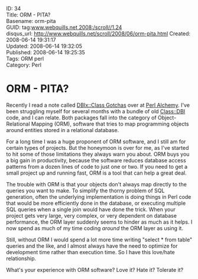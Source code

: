 ID: 34  
Title: ORM - PITA?  
Basename: orm-pita  
GUID: tag:www.webquills.net,2008:/scroll//1.24  
disqus_url: http://www.webquills.net/scroll/2008/06/orm-pita.html
Created: 2008-06-14 19:31:17  
Updated: 2008-06-14 19:32:05  
Published: 2008-06-14 19:25:35     
Tags: ORM perl  
Category: Perl  

# ORM - PITA?
Recently I read a note called [DBIx::Class Gotchas][gotchas] over at [Perl Alchemy][]. I've been struggling myself for several months with a bundle of old [Class::DBI][] code, and I can relate. Both packages fall into the category of Object-Relational Mapping (ORM), software that tries to map programming objects around entities stored in a relational database.

For a long time I was a huge proponent of ORM software, and I still am for certain types of projects. But the honeymoon is over for me, as I've started to hit some of those limitations they always warn you about. ORM buys you a big gain in productivity, because the software reduces database access patterns from a dozen lines of code to just one or two. If you need to get a small project up and running fast, ORM is a tool that can help a great deal.

The trouble with ORM is that your objects don't always map directly to the queries you want to make. To simplify the thorny problem of SQL generation, often the underlying implementation is doing things in Perl code that would be more efficiently done in the database, or executing multiple SQL queries when a single join would have done the trick. When your project gets very large, very complex, or very dependent on database performance, the ORM layer suddenly seems to hinder as much as it helps. I now spend as much of my time coding *around* the ORM layer as using it.

Still, without ORM I would spend a lot more time writing "select * from table" queries and the like, and I almost always have the need to optimize for development time rather than execution time. So I have this love/hate relationship.

What's your experience with ORM software? Love it? Hate it? Tolerate it?

[gotchas]: http://perlalchemy.blogspot.com/2008/06/dbixclass-gotchas.html
[Perl Alchemy]: http://perlalchemy.blogspot.com/
[Class::DBI]:http://search.cpan.org/dist/Class-DBI/



